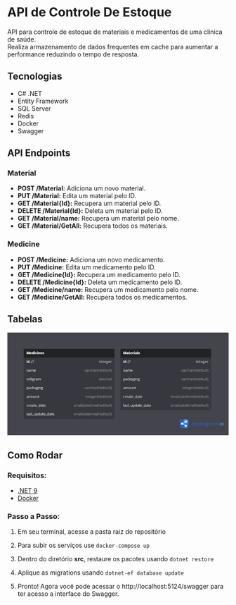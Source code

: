 # API de Controle De Estoque

API para controle de estoque de materiais e medicamentos de uma clinica de saúde. \
Realiza armazenamento de dados frequentes em cache para aumentar a performance reduzindo o tempo de resposta.

## Tecnologias
- C# .NET
- Entity Framework
- SQL Server
- Redis
- Docker
- Swagger

## API Endpoints
### Material
- __POST /Material:__ Adiciona um novo material.
- __PUT /Material:__ Edita um material pelo ID.
- __GET /Material{Id}:__ Recupera um material pelo ID.
- __DELETE /Material{Id}:__ Deleta um material pelo ID.
- __GET /Material/name:__ Recupera um material pelo nome.
- __GET /Material/GetAll:__  Recupera todos os materiais.


### Medicine
- __POST /Medicine:__ Adiciona um novo medicamento.
- __PUT /Medicine:__ Edita um medicamento pelo ID.
- __GET /Medicine{Id}:__ Recupera um medicamento pelo ID.
- __DELETE /Medicine{Id}:__ Deleta um medicamento pelo ID.
- __GET /Medicine/name:__ Recupera um medicamento pelo nome.
- __GET /Medicine/GetAll:__  Recupera todos os medicamentos.

## Tabelas
![Texto Alternativo](https://github.com/RodrigoLorensiMarques/API-ClinicStock/blob/main/DbDiagrama.png)


## Como Rodar
### Requisitos:
- [.NET 9](https://dotnet.microsoft.com/pt-br/download)
- [Docker](https://docs.docker.com/get-started/get-docker/)

### Passo a Passo:
1. Em seu terminal, acesse a pasta raiz do repositório

2. Para subir os serviços use `docker-compose up` 

3. Dentro do diretório __src__, restaure os pacotes usando `dotnet restore`

4. Aplique as migrations usando `dotnet-ef database update`

5. Pronto! Agora você pode acessar o http://localhost:5124/swagger para ter acesso a interface do Swagger.


